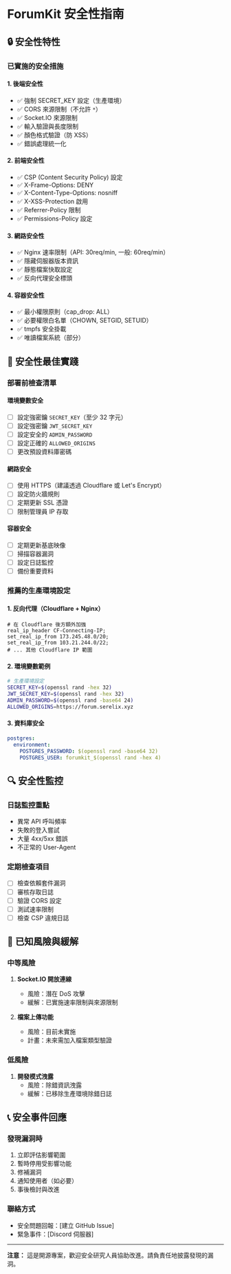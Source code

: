 # ForumKit 安全性指南

## 🔒 安全性特性

### 已實施的安全措施

#### 1. **後端安全性**
- ✅ 強制 SECRET_KEY 設定（生產環境）
- ✅ CORS 來源限制（不允許 `*`）
- ✅ Socket.IO 來源限制
- ✅ 輸入驗證與長度限制
- ✅ 顏色格式驗證（防 XSS）
- ✅ 錯誤處理統一化

#### 2. **前端安全性**
- ✅ CSP (Content Security Policy) 設定
- ✅ X-Frame-Options: DENY
- ✅ X-Content-Type-Options: nosniff
- ✅ X-XSS-Protection 啟用
- ✅ Referrer-Policy 限制
- ✅ Permissions-Policy 設定

#### 3. **網路安全性**
- ✅ Nginx 速率限制（API: 30req/min, 一般: 60req/min）
- ✅ 隱藏伺服器版本資訊
- ✅ 靜態檔案快取設定
- ✅ 反向代理安全標頭

#### 4. **容器安全性**
- ✅ 最小權限原則（cap_drop: ALL）
- ✅ 必要權限白名單（CHOWN, SETGID, SETUID）
- ✅ tmpfs 安全掛載
- ✅ 唯讀檔案系統（部分）

## 🚨 安全性最佳實踐

### 部署前檢查清單

#### 環境變數安全
- [ ] 設定強密鑰 `SECRET_KEY`（至少 32 字元）
- [ ] 設定強密鑰 `JWT_SECRET_KEY`
- [ ] 設定安全的 `ADMIN_PASSWORD`
- [ ] 設定正確的 `ALLOWED_ORIGINS`
- [ ] 更改預設資料庫密碼

#### 網路安全
- [ ] 使用 HTTPS（建議透過 Cloudflare 或 Let's Encrypt）
- [ ] 設定防火牆規則
- [ ] 定期更新 SSL 憑證
- [ ] 限制管理員 IP 存取

#### 容器安全
- [ ] 定期更新基底映像
- [ ] 掃描容器漏洞
- [ ] 設定日誌監控
- [ ] 備份重要資料

### 推薦的生產環境設定

#### 1. 反向代理（Cloudflare + Nginx）
```nginx
# 在 Cloudflare 後方額外加強
real_ip_header CF-Connecting-IP;
set_real_ip_from 173.245.48.0/20;
set_real_ip_from 103.21.244.0/22;
# ... 其他 Cloudflare IP 範圍
```

#### 2. 環境變數範例
```bash
# 生產環境設定
SECRET_KEY=$(openssl rand -hex 32)
JWT_SECRET_KEY=$(openssl rand -hex 32)
ADMIN_PASSWORD=$(openssl rand -base64 24)
ALLOWED_ORIGINS=https://forum.serelix.xyz
```

#### 3. 資料庫安全
```yaml
postgres:
  environment:
    POSTGRES_PASSWORD: $(openssl rand -base64 32)
    POSTGRES_USER: forumkit_$(openssl rand -hex 4)
```

## 🔍 安全性監控

### 日誌監控重點
- 異常 API 呼叫頻率
- 失敗的登入嘗試
- 大量 4xx/5xx 錯誤
- 不正常的 User-Agent

### 定期檢查項目
- [ ] 檢查依賴套件漏洞
- [ ] 審核存取日誌
- [ ] 驗證 CORS 設定
- [ ] 測試速率限制
- [ ] 檢查 CSP 違規日誌

## 🚨 已知風險與緩解

### 中等風險
1. **Socket.IO 開放連線**
   - 風險：潛在 DoS 攻擊
   - 緩解：已實施速率限制與來源限制

2. **檔案上傳功能**
   - 風險：目前未實施
   - 計畫：未來需加入檔案類型驗證

### 低風險
1. **開發模式洩露**
   - 風險：除錯資訊洩露
   - 緩解：已移除生產環境除錯日誌

## 📞 安全事件回應

### 發現漏洞時
1. 立即評估影響範圍
2. 暫時停用受影響功能
3. 修補漏洞
4. 通知使用者（如必要）
5. 事後檢討與改進

### 聯絡方式
- 安全問題回報：[建立 GitHub Issue]
- 緊急事件：[Discord 伺服器]

---

**注意：** 這是開源專案，歡迎安全研究人員協助改進。請負責任地披露發現的漏洞。
